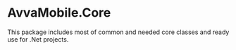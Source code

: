 # AvvaMobile.Core
This package includes most of common and needed core classes and ready use for .Net projects.